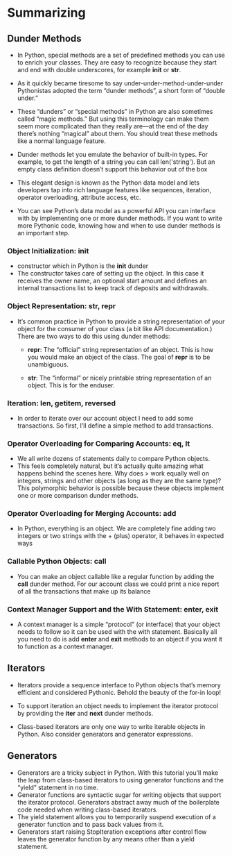 # Summarizing
## Dunder Methods
* In Python, special methods are a set of predefined methods you can use to enrich your classes. They are easy to recognize because they start and end with
double underscores, for example __init__ or __str__.
* As it quickly became tiresome to say under-under-method-under-under Pythonistas adopted the term “dunder methods”, a short form of “double under.”

* These “dunders” or “special methods” in Python are also sometimes called “magic methods.” But using this terminology can make them seem more complicated than
they really are—at the end of the day there’s nothing “magical” about them. You should treat these methods like a normal language feature.
* Dunder methods let you emulate the behavior of built-in types. For example, to get the length of a string you can call len('string'). But an empty class
definition doesn’t support this behavior out of the box
* This elegant design is known as the Python data model and lets developers tap into rich language features like sequences, iteration, operator overloading, 
attribute access, etc.
* You can see Python’s data model as a powerful API you can interface with by implementing one or more dunder methods. If you want to write more Pythonic code,
knowing how and when to use dunder methods is an important step.
### Object Initialization: __init__
*  constructor which in Python is the __init__ dunder
* The constructor takes care of setting up the object. In this case it receives the owner name, an optional start amount and defines an internal 
transactions list to keep track of deposits and withdrawals.

### Object Representation: __str__, __repr__
* It’s common practice in Python to provide a string representation of your object for the consumer of your class (a bit like API documentation.) There are
two ways to do this using dunder methods:
  * __repr__: The “official” string representation of an object. This is how you would make an object of the class. The goal of __repr__ is to be unambiguous.


  * __str__: The “informal” or nicely printable string representation of an object. This is for the enduser.

### Iteration: __len__, __getitem__, __reversed__
* In order to iterate over our account object I need to add some transactions. So first, I’ll define a simple method to add transactions.
### Operator Overloading for Comparing Accounts: __eq__, __lt__
* We all write dozens of statements daily to compare Python objects.
* This feels completely natural, but it’s actually quite amazing what happens behind the scenes here. Why does > work equally well on integers,
strings and other objects (as long as they are the same type)? This polymorphic behavior is possible because these objects implement one or more 
comparison dunder methods.
### Operator Overloading for Merging Accounts: __add__
* In Python, everything is an object. We are completely fine adding two integers or two strings with the + (plus) operator, it behaves in expected ways
### Callable Python Objects: __call__
* You can make an object callable like a regular function by adding the __call__ dunder method. For our account class we could print a nice report of all the 
transactions that make up its balance
### Context Manager Support and the With Statement: __enter__, __exit__

* A context manager is a simple “protocol” (or interface) that your object needs to follow so it can be used with the with statement. Basically all 
you need to do is add __enter__ and __exit__ methods to an object if you want it to function as a context manager.



## Iterators
* Iterators provide a sequence interface to Python objects that’s memory efficient and considered Pythonic. Behold the beauty of the for-in loop!
* To support iteration an object needs to implement the iterator protocol by providing the __iter__ and __next__ dunder methods.

* Class-based iterators are only one way to write iterable objects in Python. Also consider generators and generator expressions.



## Generators
* Generators are a tricky subject in Python. With this tutorial you’ll make the leap from class-based iterators to using generator functions and the “yield” 
statement in no time.
* Generator functions are syntactic sugar for writing objects that support the iterator protocol. Generators abstract away much of the boilerplate code 
needed when writing class-based iterators.
* The yield statement allows you to temporarily suspend execution of a generator function and to pass back values from it.
* Generators start raising StopIteration exceptions after control flow leaves the generator function by any means other than a yield statement.